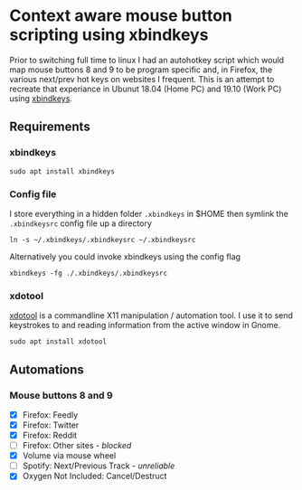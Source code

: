 # Context aware mouse button scripting using xbindkeys

Prior to switching full time to linux I had an autohotkey script which would map mouse buttons 8 and 9 to be program specific and, in Firefox, the various next/prev hot keys on websites I frequent. This is an attempt to recreate that experiance in Ubunut 18.04 (Home PC) and 19.10 (Work PC) using [xbindkeys](https://linux.die.net/man/1/xbindkeys).

## Requirements

### xbindkeys

    sudo apt install xbindkeys

### Config file

I store everything in a hidden folder `.xbindkeys` in $HOME then symlink the `.xbindkeysrc` config file up a directory

    ln -s ~/.xbindkeys/.xbindkeysrc ~/.xbindkeysrc

Alternatively you could invoke xbindkeys using the config flag

    xbindkeys -fg ./.xbindkeys/.xbindkeysrc

### xdotool

[xdotool](http://manpages.ubuntu.com/manpages/trusty/man1/xdotool.1.html) is a commandline X11 manipulation / automation tool. I use it to send keystrokes to and reading information from the active window in Gnome.

    sudo apt install xdotool

## Automations

### Mouse buttons 8 and 9

- [x] Firefox: Feedly 
- [x] Firefox: Twitter
- [x] Firefox: Reddit
- [ ] Firefox: Other sites - *blocked*
- [x] Volume via mouse wheel
- [ ] Spotify: Next/Previous Track - *unreliable*
- [X] Oxygen Not Included: Cancel/Destruct